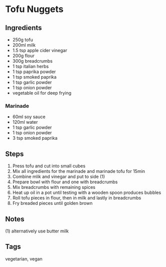# Tofu Nuggets

## Ingredients

* 250g tofu 
* 200ml milk
* 1.5 tsp apple cider vinegar
* 200g flour
* 300g breadcrumbs
* 1 tsp italian herbs
* 1 tsp paprika powder 
* 1 tsp smoked paprika 
* 1 tsp garlic powder 
* 1 tsp onion powder
* vegetable oil for deep frying

### Marinade

* 60ml soy sauce
* 120ml water
* 1 tsp garlic powder
* 1 tsp onion powder
* 3 tsp smoked paprika 


## Steps

1. Press tofu and cut into small cubes 
2. Mix all ingredients for the marinade and marinade tofu for 15min
3. Combine mlik and vinegar and put to side (1)
4. Prepare bowl with flour and one with breadcrumbs
5. Mix breadcrumbs with remaining spices
6. Heat up oil in a pot until testing with a wooden spoon produces bubbles
7. Roll tofu pieces in flour, then in milk and lastly in breadcrumbs 
8. Fry breaded pieces until golden brown

## Notes

(1) alternatively use butter milk

## Tags
vegetarian, vegan
